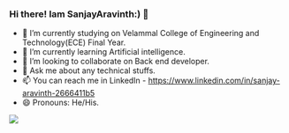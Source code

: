 ### Hi there! Iam SanjayAravinth:) 👋


- 🔭 I’m currently studying on Velammal College of Engineering and Technology(ECE) Final Year.
- 🌱 I’m currently learning Artificial intelligence.
- 👯 I’m looking to collaborate on Back end developer.
- 💬 Ask me about any technical stuffs.
- 📫 You can reach me in LinkedIn - https://www.linkedin.com/in/sanjay-aravinth-2666411b5
- 😄 Pronouns: He/His.









<img src="http://github-readme-stats.vercel.app/api?username=sanjayaravinth721&&show_icons=true&title_color=ff00ff&icon_color=bb2acf&text_color=da7dc&bg_color=151515">


